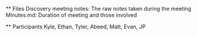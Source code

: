 ** Files
Discovery meeting notes: The raw notes taken during the meeting
Minutes.md: Duration of meeting and those involved

** Participants
Kyle, Ethan, Tyler, Abeed, Matt, Evan, JP
